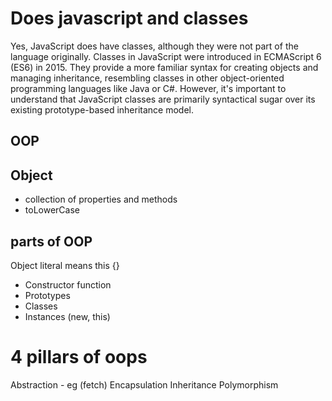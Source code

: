 # Does javascript and classes

Yes, JavaScript does have classes, although they were not part of the language originally. Classes in JavaScript were introduced in ECMAScript 6 (ES6) in 2015. They provide a more familiar syntax for creating objects and managing inheritance, resembling classes in other object-oriented programming languages like Java or C#. However, it's important to understand that JavaScript classes are primarily syntactical sugar over its existing prototype-based inheritance model.

## OOP

## Object
- collection of properties and methods
- toLowerCase

## parts of OOP
Object literal means this {}

- Constructor function
- Prototypes
- Classes
- Instances (new, this)

# 4 pillars of oops

Abstraction  - eg (fetch)
Encapsulation 
Inheritance 
Polymorphism
